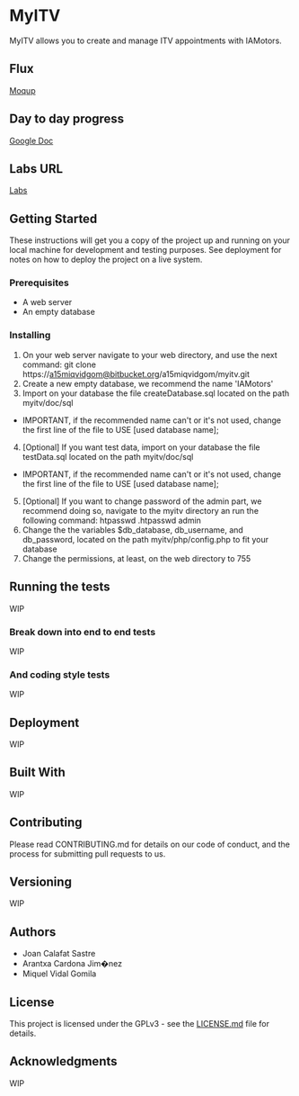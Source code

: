 # MyITV #

MyITV allows you to create and manage ITV appointments with IAMotors.

## Flux ##
[Moqup](https://app.moqups.com/a15aracarjim@iam.cat/KabVlsjmo6/view)

## Day to day progress ##
[Google Doc](https://docs.google.com/spreadsheets/d/1od5VMq7LUFvB5YwrHTJeQLIcSghE2O_U5xCjoScAMh4)

## Labs URL ##
[Labs](http://labs.iam.cat/~a15miqvidgom/myitv/)

## Getting Started ##

These instructions will get you a copy of the project up and running on your local machine for development and testing purposes. See deployment for notes on how to deploy the project on a live system.

### Prerequisites ###
- A web server
- An empty database

### Installing ###
1. On your web server navigate to your web directory, and use the next command: git clone https://a15miqvidgom@bitbucket.org/a15miqvidgom/myitv.git
2. Create a new empty database, we recommend the name 'IAMotors'
3. Import on your database the file createDatabase.sql located on the path myitv/doc/sql
  * IMPORTANT, if the recommended name can't or it's not used, change the first line of the file to USE [used database name];
4. [Optional] If you want test data, import on your database the file testData.sql located on the path myitv/doc/sql
  * IMPORTANT, if the recommended name can't or it's not used, change the first line of the file to USE [used database name]; 
5. [Optional] If you want to change password of the admin part, we recommend doing so, navigate to the myitv directory an run the following command: htpasswd .htpasswd admin
6. Change the the variables $db_database, db_username, and db_password, located on the path myitv/php/config.php to fit your database
7. Change the permissions, at least, on the web directory to 755

## Running the tests ##
WIP

### Break down into end to end tests ###
WIP

### And coding style tests ###
WIP

## Deployment ##
WIP

## Built With ##
WIP

## Contributing ##
Please read CONTRIBUTING.md for details on our code of conduct, and the process for submitting pull requests to us.

## Versioning ##
WIP

## Authors ##
* Joan Calafat Sastre
* Arantxa Cardona Jim�nez
* Miquel Vidal Gomila

## License ##
This project is licensed under the GPLv3 - see the [LICENSE.md](https://bitbucket.org/a15miqvidgom/myitv/src/09529a05e822ba19ef24e9dda9035bbafccc9eb2/LICENSE.md) file for details.

## Acknowledgments ##
WIP
